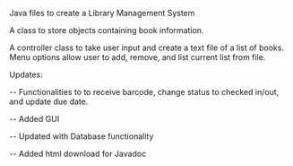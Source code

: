 Java files to create a Library Management System

A class to store objects containing book information.

A controller class to take user input and create a text file of a list of books. Menu options allow user to add, remove, and list current list from file. 


   Updates:

   
 -- Functionalities to to receive barcode, change status to checked in/out, and update due date.

 -- Added GUI

 -- Updated with Database functionality

 -- Added html download for Javadoc

